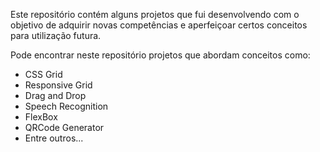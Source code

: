 Este repositório contém alguns projetos que fui desenvolvendo com o objetivo de adquirir novas competências e aperfeiçoar certos conceitos para utilização futura.

Pode encontrar neste repositório projetos que abordam conceitos como:
<ul>
  <li>CSS Grid</li>
  <li>Responsive Grid</li>
  <li>Drag and Drop</li>
  <li>Speech Recognition</li>
  <li>FlexBox</li>
  <li>QRCode Generator</li>
  <li>Entre outros...</li>
</ul>

